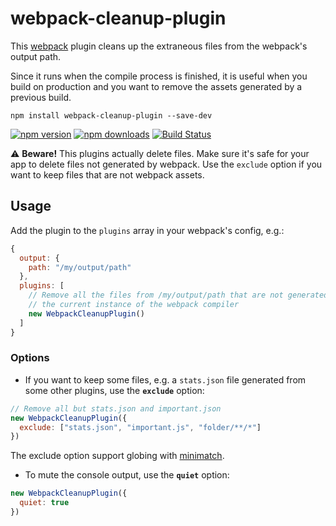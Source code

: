 # webpack-cleanup-plugin

This [webpack](http://webpack.github.io) plugin cleans up the extraneous files
from the webpack's output path.

Since it runs when the compile process is finished, it is useful when you build
on production and you want to remove the assets generated by a previous build.

```
npm install webpack-cleanup-plugin --save-dev
```

[![npm version](https://img.shields.io/npm/v/webpack-cleanup-plugin.svg?style=flat-square)](https://www.npmjs.com/package/webpack-cleanup-plugin)
[![npm downloads](https://img.shields.io/npm/dm/webpack-cleanup-plugin.svg?style=flat-square)](http://npm-stat.com/charts.html?package=webpack-cleanup-plugin)
[![Build Status](https://img.shields.io/travis/gpbl/webpack-cleanup-plugin.svg?style=flat-square)](https://travis-ci.org/gpbl/webpack-cleanup-plugin)

⚠️ **Beware!** This plugins actually delete files. Make sure it's safe for your app
to delete files not generated by webpack. Use the `exclude` option if you want to
keep files that are not webpack assets.

## Usage

Add the plugin to the `plugins` array in your webpack's config, e.g.:

```js
{
  output: {
    path: "/my/output/path"
  },
  plugins: [
    // Remove all the files from /my/output/path that are not generated by the
    // the current instance of the webpack compiler
    new WebpackCleanupPlugin()
  ]
}
```

### Options

* If you want to keep some files, e.g. a `stats.json` file generated from some other
plugins, use the **`exclude`** option:

```js
// Remove all but stats.json and important.json
new WebpackCleanupPlugin({
  exclude: ["stats.json", "important.js", "folder/**/*"]
})
```

The exclude option support globing with [minimatch](https://github.com/isaacs/minimatch).

* To mute the console output, use the **`quiet`** option:

```js
new WebpackCleanupPlugin({
  quiet: true
})
```
